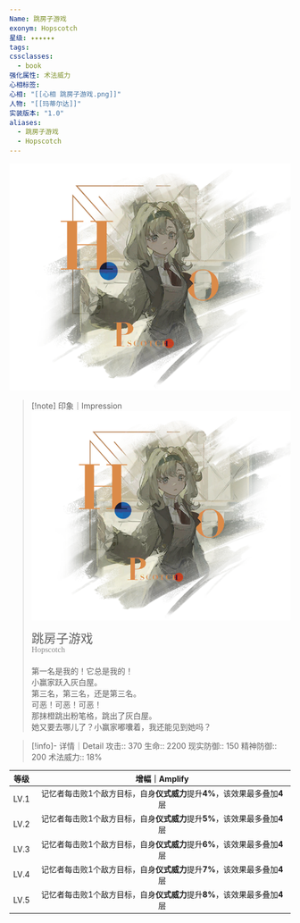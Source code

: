 ```yaml
---
Name: 跳房子游戏
exonym: Hopscotch
星级: ✦✦✦✦✦✦
tags: 
cssclasses:
  - book
强化属性: 术法威力
心相标签: 
心相: "[[心相 跳房子游戏.png]]"
人物: "[[玛蒂尔达]]"
实装版本: "1.0"
aliases:
  - 跳房子游戏
  - Hopscotch
---
```

![cover](assets/跳房子游戏｜Hopscotch.assets/心相%20跳房子游戏.png)

> [!note] 印象｜Impression
> ![心相 跳房子游戏|inlL|300](assets/跳房子游戏｜Hopscotch.assets/心相%20跳房子游戏.png)
> <p style="font-family: '家族宋', sans-serif; font-size: 22px; line-height: 0.75; text-indent: 0;">跳房子游戏<br><span style="font-family: serif; font-size: 14px; color: #888888;">Hopscotch</span></p>
> 
> 第一名是我的！它总是我的！  
> 小赢家跃入灰白屋。  
> 第三名，第三名，还是第三名。  
> 可恶！可恶！可恶！  
> 那抹橙跳出粉笔格，跳出了灰白屋。  
> 她又要去哪儿了？小赢家嘟囔着，我还能见到她吗？

> [!info]- 详情｜Detail
> 攻击:: 370
> 生命:: 2200
> 现实防御:: 150
> 精神防御:: 200
> 术法威力:: 18%

| 等级 |                        增幅｜Amplify                         |
| :--: | :----------------------------------------------------------: |
| LV.1 | 记忆者每击败1个敌方目标，自身**仪式威力**提升**4%**，该效果最多叠加**4**层 |
| LV.2 | 记忆者每击败1个敌方目标，自身**仪式威力**提升**5%**，该效果最多叠加**4**层 |
| LV.3 | 记忆者每击败1个敌方目标，自身**仪式威力**提升**6%**，该效果最多叠加**4**层 |
| LV.4 | 记忆者每击败1个敌方目标，自身**仪式威力**提升**7%**，该效果最多叠加**4**层 |
| LV.5 | 记忆者每击败1个敌方目标，自身**仪式威力**提升**8%**，该效果最多叠加**4**层 |
